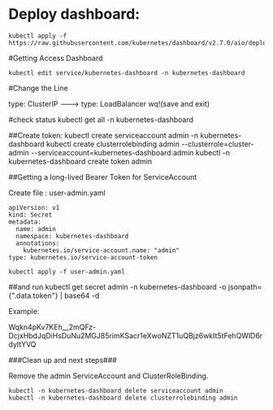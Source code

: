 # Deploy dashboard:

    kubectl apply -f https://raw.githubusercontent.com/kubernetes/dashboard/v2.7.0/aio/deploy/recommended.yaml

#Getting Access Dashboard

    kubectl edit service/kubernetes-dashboard -n kubernetes-dashboard

#Change the Line

type: ClusterIP ---> type: LoadBalancer  wq!(save and exit)

#check status
    kubectl get all -n kubernetes-dashboard

##Create token:
    kubectl create serviceaccount admin -n kubernetes-dashboard
    kubectl create clusterrolebinding admin --clusterrole=cluster-admin --serviceaccount=kubernetes-dashboard:admin
    kubectl -n kubernetes-dashboard create token admin

##Getting a long-lived Bearer Token for ServiceAccount

Create file : user-admin.yaml

    apiVersion: v1
    kind: Secret
    metadata:
      name: admin
      namespace: kubernetes-dashboard
      annotations:
        kubernetes.io/service-account.name: "admin"   
    type: kubernetes.io/service-account-token

    kubectl apply -f user-admin.yaml

##and run 
    kubectl get secret admin -n kubernetes-dashboard -o jsonpath={".data.token"} | base64 -d

Example:

Wqkn4pKv7KEh__2mQFz-DcjxHbdJqDiHsDuNu2MGJ85rimKSacr1eXwoNZT1uQBjz6wkIt5tFehQWlD6rdyItYVQ


###Clean up and next steps###

Remove the admin ServiceAccount and ClusterRoleBinding.

    kubectl -n kubernetes-dashboard delete serviceaccount admin
    kubectl -n kubernetes-dashboard delete clusterrolebinding admin
